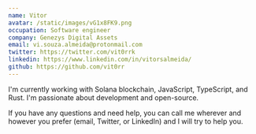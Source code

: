 ```yaml
---
name: Vitor
avatar: /static/images/vG1x8FK9.png
occupation: Software engineer
company: Genezys Digital Assets
email: vi.souza.almeida@protonmail.com
twitter: https://twitter.com/vit0rrk
linkedin: https://www.linkedin.com/in/vitorsalmeida/
github: https://github.com/vit0rr
---
```


I'm currently working with Solana blockchain, JavaScript, TypeScript, and Rust. I'm passionate about development and open-source.

If you have any questions and need help, you can call me wherever and however you prefer (email, Twitter, or LinkedIn) and I will try to help you.
